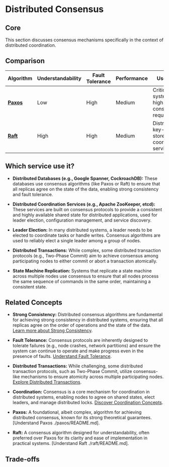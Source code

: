 # Distributed Consensus

## Core

This section discusses consensus mechanisms specifically in the context of distributed coordination.

## Comparison

| Algorithm | Understandability | Fault Tolerance | Performance | Use Case |
|---|---|---|---|---|
| **[Paxos](./paxos)** | Low | High | Medium | Critical systems, high-consistency requirements |
| **[Raft](./raft)** | High | High | Medium | Distributed key-value stores, coordination services |

## Which service use it?



-   **Distributed Databases (e.g., Google Spanner, CockroachDB):** These databases use consensus algorithms (like Paxos or Raft) to ensure that all replicas agree on the state of the data, enabling strong consistency and fault tolerance.

-   **Distributed Coordination Services (e.g., Apache ZooKeeper, etcd):** These services are built on consensus protocols to provide a consistent and highly available shared state for distributed applications, used for leader election, configuration management, and service discovery.

-   **Leader Election:** In many distributed systems, a leader needs to be elected to coordinate tasks or handle writes. Consensus algorithms are used to reliably elect a single leader among a group of nodes.

-   **Distributed Transactions:** While complex, some distributed transaction protocols (e.g., Two-Phase Commit) aim to achieve consensus among participating nodes to either commit or abort a transaction atomically.

-   **State Machine Replication:** Systems that replicate a state machine across multiple nodes use consensus to ensure that all nodes process the same sequence of commands in the same order, maintaining a consistent state.

## Related Concepts

-   **Strong Consistency:** Distributed consensus algorithms are fundamental for achieving strong consistency in distributed systems, ensuring that all replicas agree on the order of operations and the state of the data. [Learn more about Strong Consistency](../consistency-models/strong-consistency/README.md).

-   **Fault Tolerance:** Consensus protocols are inherently designed to tolerate failures (e.g., node crashes, network partitions) and ensure the system can continue to operate and make progress even in the presence of faults. [Understand Fault Tolerance](../fault-tolerance/README.md).

-   **Distributed Transactions:** While challenging, some distributed transaction protocols, such as Two-Phase Commit, utilize consensus-like mechanisms to ensure atomicity across multiple participating nodes. [Explore Distributed Transactions](../distributed-transactions/README.md).

-   **Coordination:** Consensus is a core mechanism for coordination in distributed systems, enabling nodes to agree on shared states, elect leaders, and manage distributed locks. [Discover Coordination Concepts](../coordination/README.md).

-   **Paxos:** A foundational, albeit complex, algorithm for achieving distributed consensus, known for its strong theoretical guarantees. [Understand Paxos ./paxos/README.md].

-   **Raft:** A consensus algorithm designed for understandability, often preferred over Paxos for its clarity and ease of implementation in practical systems. [Understand Raft ./raft/README.md].

## Trade-offs
